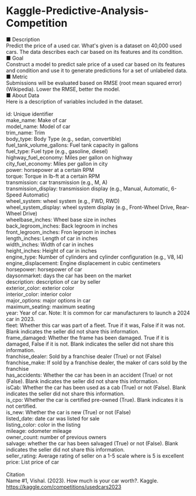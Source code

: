 # Kaggle-Predictive-Analysis-Competition
■ Description<br />
Predict the price of a used car. What's given is a dataset on 40,000 used cars. The data describes each car based on its features and its condition.<br />
■ Goal<br />
Construct a model to predict sale price of a used car based on its features and condition and use it to generate predictions for a set of unlabeled data.<br />
■ Metric<br />
Submissions will be evaluated based on RMSE (root mean squared error) (Wikipedia). Lower the RMSE, better the model.<br />
■ About Data<br />
Here is a description of variables included in the dataset.<br />
<br />
id: Unique identifier<br />
make_name: Make of car<br />
model_name: Model of car<br />
trim_name: Trim<br />
body_type: Body Type (e.g., sedan, convertible)<br />
fuel_tank_volume_gallons: Fuel tank capacity in gallons<br />
fuel_type: Fuel type (e.g., gasoline, diesel)<br />
highway_fuel_economy: Miles per gallon on highway<br />
city_fuel_economy: Miles per gallon in city<br />
power: horsepower at a certain RPM<br />
torque: Torque in lb-ft at a certain RPM<br />
transmission: car transmission (e.g., M, A)<br />
transmission_display: transmission display (e.g., Manual, Automatic, 6-Speed Automatic)<br />
wheel_system: wheel system (e.g., FWD, RWD)<br />
wheel_system_display: wheel system display (e.g., Front-Wheel Drive, Rear-Wheel Drive)<br />
wheelbase_inches: Wheel base size in inches<br />
back_legroom_inches: Back legroom in inches<br />
front_legroom_inches: Fron legroom in inches<br />
length_inches: Length of car in inches<br />
width_inches: Width of car in inches<br />
height_inches: Height of car in inches<br />
engine_type: Number of cylinders and cylinder configuration (e.g., V8, I4)<br />
engine_displacement: Engine displacement in cubic centimeters<br />
horsepower: horsepower of car<br />
daysonmarket: days the car has been on the market<br />
description: description of car by seller<br />
exterior_color: exterior color<br />
interior_color: interior color<br />
major_options: major options in car<br />
maximum_seating: maximum seating<br />
year: Year of car. Note: It is common for car manufacturers to launch a 2024 car in 2023.<br />
fleet: Whether this car was part of a fleet. True if it was, False if it was not. Blank indicates the seller did not share this information.<br />
frame_damaged: Whether the frame has been damaged. True if it is damaged, False if it is not. Blank indicates the seller did not share this information.<br />
franchise_dealer: Sold by a franchise dealer (True) or not (False)<br />
franchise_make: If sold by a franchise dealer, the maker of cars sold by the franchise<br />
has_accidents: Whether the car has been in an accident (True) or not (False). Blank indicates the seller did not share this information.<br />
isCab: Whether the car has been used as a cab (True) or not (False). Blank indicates the seller did not share this information.<br />
is_cpo: Whether the car is certified pre-owned (True). Blank indicates it is not certified.<br />
is_new: Whether the car is new (True) or not (False)<br />
listed_date: date car was listed for sale<br />
listing_color: color in the listing<br />
mileage: odometer mileage<br />
owner_count: number of previous owners<br />
salvage: whether the car has been salvaged (True) or not (False). Blank indicates the seller did not share this information.<br />
seller_rating: Average rating of seller on a 1-5 scale where is 5 is excellent<br />
price: List price of car<br />
<br />
Citation<br />
Name #1, Vishal. (2023). How much is your car worth?. Kaggle. https://kaggle.com/competitions/usedcars2023
